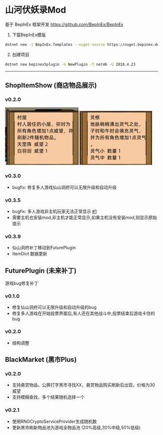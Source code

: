 # 山河伏妖录Mod
基于 BepInEx 框架开发 https://github.com/BepInEx/BepInEx

1. 下载BepInEx模版
```bash
dotnet new -i BepInEx.Templates --nuget-source https://nuget.bepinex.dev/v3/index.json
```
2. 创建项目
```bash
dotnet new bepinex5plugin -n NewPlugin -T net46 -U 2018.4.23
```

---

## ShopItemShow (商店物品展示)

### v0.2.0
![image](https://github.com/Cherrysaber/S010Mod/blob/main/image/house.png)
![image](https://github.com/Cherrysaber/S010Mod/blob/main/image/root.png)

### v0.3.0
- bugfix: 修复多人游戏仙山洞府可以无限升级和自动升级

### v0.3.5 
- bugfix: 多人游戏非主机玩家无法正常显示 [#1](https://github.com/Cherrysaber/S010Mod/issues/1)
- 需要主机也安装mod,非主机才能正常显示,如果主机没有安装mod,则显示原始提示

### v0.3.9
- 仙山洞府补丁移动到FuturePlugin
- ItemDict 数据更新


## FuturePlugin (未来补丁)
游戏bug修复补丁

### v0.1.0
- 修复仙山洞府可以无限升级和自动升级的bug
- 修复多人游戏在开始投票界面后,有人还在其他战斗中,投票结束后游戏卡住的bug

### v0.2.0
- 结构调整

## BlackMarket (黑市Plus)

### v0.2.0
- 支持悬赏物品，公屏打字黑市寻找XX，悬赏物品购买刷新后出现，价格为30威望
- 支持模糊查找，多个结果随机选择一个

### v0.2.1
- 使用RNGCryptoServiceProvider生成随机数
- 更新黑市刷新物品池为游戏全物品池 (20%高级,30%中级,50%低级)
